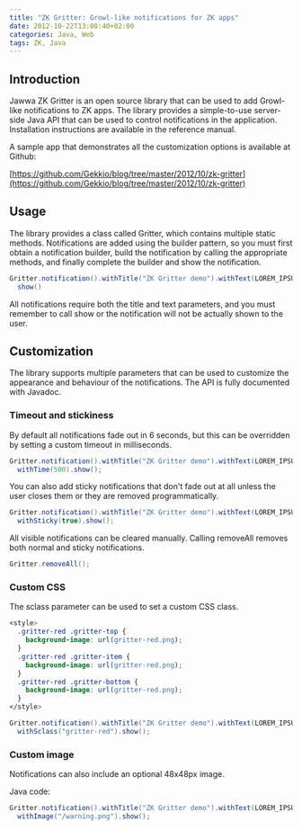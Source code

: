 ```yaml
---
title: "ZK Gritter: Growl-like notifications for ZK apps"
date: 2012-10-22T13:08:40+02:00
categories: Java, Web
tags: ZK, Java
---
```


## Introduction

Jawwa ZK Gritter is an open source library that can be used to add Growl-like notifications to ZK apps. The library provides a simple-to-use server-side Java API that can be used to control notifications in the application. Installation instructions are available in the reference manual.

A sample app that demonstrates all the customization options is available at Github:

[https://github.com/Gekkio/blog/tree/master/2012/10/zk-gritter](https://github.com/Gekkio/blog/tree/master/2012/10/zk-gritter)

## Usage

The library provides a class called Gritter, which contains multiple static methods. Notifications are added using the builder pattern, so you must first obtain a notification builder, build the notification by calling the appropriate methods, and finally complete the builder and show the notification.

```java
Gritter.notification().withTitle("ZK Gritter demo").withText(LOREM_IPSUM).
  show()
```

All notifications require both the title and text parameters, and you must remember to call show or the notification will not be actually shown to the user.

## Customization

The library supports multiple parameters that can be used to customize the appearance and behaviour of the notifications. The API is fully documented with Javadoc.

### Timeout and stickiness

By default all notifications fade out in 6 seconds, but this can be overridden by setting a custom timeout in milliseconds.

```java
Gritter.notification().withTitle("ZK Gritter demo").withText(LOREM_IPSUM).
  withTime(500).show();
```

You can also add sticky notifications that don't fade out at all unless the user closes them or they are removed programmatically.

```java
Gritter.notification().withTitle("ZK Gritter demo").withText(LOREM_IPSUM).
  withSticky(true).show();
```

All visible notifications can be cleared manually. Calling removeAll removes both normal and sticky notifications.

```java
Gritter.removeAll();
```

### Custom CSS

The sclass parameter can be used to set a custom CSS class.

```css
<style>
  .gritter-red .gritter-top {
    background-image: url(gritter-red.png);
  }
  .gritter-red .gritter-item {
    background-image: url(gritter-red.png);
  }
  .gritter-red .gritter-bottom {
    background-image: url(gritter-red.png);
  }
</style>
```

```java
Gritter.notification().withTitle("ZK Gritter demo").withText(LOREM_IPSUM).
  withSclass("gritter-red").show();
```

### Custom image

Notifications can also include an optional 48x48px image.

Java code:

```java
Gritter.notification().withTitle("ZK Gritter demo").withText(LOREM_IPSUM).
  withImage("/warning.png").show();
```
